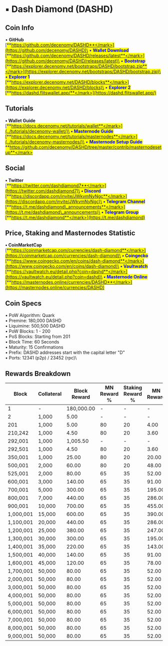 # ▪ Dash Diamond (DASHD)

## Coin Info

• **GitHub**\
[<mark style="color:blue;">**https://github.com/decenomy/DASHD**</mark>](https://github.com/decenomy/DASHD)\
• **Wallet Download**\
[<mark style="color:blue;">**https://github.com/decenomy/DASHD/releases/latest**</mark>](https://github.com/decenomy/DASHD/releases/latest)\
• **Bootstrap**\
[<mark style="color:blue;">**https://explorer.decenomy.net/bootstraps/DASHD/bootstrap.zip**</mark>](https://explorer.decenomy.net/bootstraps/DASHD/bootstrap.zip)\
• **Explorer 1** \
[<mark style="color:blue;">**https://explorer.decenomy.net/DASHD/blocks**</mark>](https://explorer.decenomy.net/DASHD/blocks)\
• **Explorer 2**\
[<mark style="color:blue;">**https://dashd.flitswallet.app/**</mark>](https://dashd.flitswallet.app/)

## Tutorials

**• Wallet Guide**\
[<mark style="color:blue;">**https://docs.decenomy.net/tutorials/wallet**</mark>](../tutorials/decenomy-wallet/)\
**• Masternode Guide**\
[<mark style="color:blue;">**https://docs.decenomy.net/tutorials/masternodes**</mark>](../tutorials/decenomy-masternodes/)\
• **Masternode Setup Guide**\
<mark style="color:blue;">**https://github.com/decenomy/DASHD/tree/master/contrib/masternodesetup**</mark>

## Social

**• Twitter**\
[<mark style="color:blue;">**https://twitter.com/dashdiamond7**</mark>](https://twitter.com/dashdiamond7)\
**• Discord**\
[<mark style="color:blue;">**https://discordapp.com/invite/JWkvmNyNgc**</mark>](https://discordapp.com/invite/JWkvmNyNgc)\
**• Telegram Channel**\
[<mark style="color:blue;">**https://t.me/dashdiamond\_announcements**</mark>](https://t.me/dashdiamond\_announcements)\
**• Telegram Group**\
[<mark style="color:blue;">**https://t.me/dashdiamond**</mark>](https://t.me/dashdiamond)

## Price, Staking and Masternodes Statistic

**• CoinMarketCap**\
[<mark style="color:blue;">**https://coinmarketcap.com/currencies/dash-diamond**</mark>](https://coinmarketcap.com/currencies/dash-diamond)\
**• Coingecko**\
[<mark style="color:blue;">**https://www.coingecko.com/en/coins/dash-diamond**</mark>](https://www.coingecko.com/en/coins/dash-diamond)\
**• Vaultwatch**\
[<mark style="color:blue;">**https://vaultwatch.eu/detail.php?coin=dashd**</mark>](https://vaultwatch.eu/detail.php?coin=dashd)\
**• Masternode Online**\
[<mark style="color:blue;">**https://masternodes.online/currencies/DASHD**</mark>](https://masternodes.online/currencies/DASHD)

## Coin Specs

• PoW Algorithm: Quark\
• Premine: 180,000 DASHD\
• Liquimine: 500,500 DASHD\
• PoW Blocks: 1 - 200\
• PoS Blocks: Starting from 201\
• Block Time: 60 Seconds\
• Maturity: 15 Confirmations\
• Prefix: DASHD addresses start with the capital letter "D"\
• Ports: 12341 (p2p) / 23452 (rpc)\


## Rewards Breakdown



| Block     | Collateral | Block Reward | MN Reward % | Staking Reward % | MN Reward | Staker Reward | roi 40%  | roi 50%  | roi 60%  | roi 70%  | coin supply |
| --------- | ---------- | ------------ | ----------- | ---------------- | --------- | ------------- | -------- | -------- | -------- | -------- | ----------- |
| 1         | -          | 180,000.00   | -           | -                | -         | -             | -        | -        | -        | -        | 180K        |
| 2         | 1,000      | 5.00         | -           | -                | -         | -             | -        | -        | -        | -        | 180K        |
| 201       | 1,000      | 5.00         | 80          | 20               | 4.00      | 1.00          | 2,903.87 | 2,323.09 | 1,935.91 | 1,659.35 | 181K        |
| 210,242   | 1,000      | 4.50         | 80          | 20               | 3.60      | 0.90          | 384.21   | 307.37   | 256.14   | 219.55   | 1M          |
| 292,001   | 1,000      | 1,005.50     | -           | -                | -         | 4.50          | -        | -        | -        | -        | 2M          |
| 292,501   | 1,000      | 4.50         | 80          | 20               | 3.60      | 0.90          | 225.06   | 180.05   | 150.04   | 128.60   | 2M          |
| 350,001   | 1,000      | 25.00        | 80          | 20               | 20.00     | 5.00          | 1,113.26 | 890.61   | 742.17   | 636.15   | 2M          |
| 500,001   | 2,000      | 60.00        | 80          | 20               | 48.00     | 12.00         | 1,032.16 | 825.73   | 688.11   | 589.81   | 6M          |
| 525,001   | 2,000      | 80.00        | 65          | 35               | 52.00     | 28.00         | 897.79   | 718.23   | 598.53   | 513.02   | 8M          |
| 600,001   | 3,000      | 140.00       | 65          | 35               | 91.00     | 49.00         | 878.53   | 702.82   | 585.68   | 502.01   | 14M         |
| 700,001   | 5,000      | 300.00       | 65          | 35               | 195.00    | 105.00        | 928.00   | 742.40   | 618.67   | 530.29   | 28M         |
| 800,001   | 7,000      | 440.00       | 65          | 35               | 286.00    | 154.00        | 652.31   | 521.85   | 434.87   | 372.75   | 58M         |
| 900,001   | 10,000     | 700.00       | 65          | 35               | 455.00    | 245.00        | 588.39   | 470.71   | 392.26   | 336.22   | 102M        |
| 1,000,001 | 15,000     | 600.00       | 65          | 35               | 390.00    | 210.00        | 298.62   | 238.89   | 199.08   | 170.64   | 172M        |
| 1,100,001 | 20,000     | 440.00       | 65          | 35               | 286.00    | 154.00        | 162.26   | 129.81   | 108.17   | 92.72    | 232M        |
| 1,200,001 | 25,000     | 380.00       | 65          | 35               | 247.00    | 133.00        | 117.76   | 94.21    | 78.51    | 67.29    | 276M        |
| 1,300,001 | 30,000     | 300.00       | 65          | 35               | 195.00    | 105.00        | 81.70    | 65.36    | 54.47    | 46.69    | 314M        |
| 1,400,001 | 35,000     | 220.00       | 65          | 35               | 143.00    | 77.00         | 54.68    | 43.75    | 36.46    | 31.25    | 344M        |
| 1,500,001 | 40,000     | 140.00       | 65          | 35               | 91.00     | 49.00         | 32.71    | 26.16    | 21.80    | 18.69    | 366M        |
| 1,600,001 | 45,000     | 120.00       | 65          | 35               | 78.00     | 42.00         | 27.00    | 21.60    | 18.00    | 15.43    | 380M        |
| 1,700,001 | 50,000     | 80.00        | 65          | 35               | 52.00     | 28.00         | 17.45    | 13.96    | 11.63    | 9.97     | 392M        |
| 2,000,001 | 50,000     | 80.00        | 65          | 35               | 52.00     | 28.00         | 16.44    | 13.15    | 10.96    | 9.39     | 416M        |
| 3,000,001 | 50,000     | 80.00        | 65          | 35               | 52.00     | 28.00         | 13.79    | 11.03    | 9.19     | 7.88     | 496M        |
| 4,000,001 | 50,000     | 80.00        | 65          | 35               | 52.00     | 28.00         | 11.87    | 9.50     | 7.91     | 6.78     | 576M        |
| 5,000,001 | 50,000     | 80.00        | 65          | 35               | 52.00     | 28.00         | 10.42    | 8.34     | 6.95     | 5.96     | 656M        |
| 6,000,001 | 50,000     | 80.00        | 65          | 35               | 52.00     | 28.00         | 9.29     | 7.43     | 6.19     | 5.31     | 736M        |
| 7,000,001 | 50,000     | 80.00        | 65          | 35               | 52.00     | 28.00         | 8.38     | 6.70     | 5.59     | 4.79     | 816M        |
| 8,000,001 | 50,000     | 80.00        | 65          | 35               | 52.00     | 28.00         | 7.63     | 6.10     | 5.09     | 4.36     | 896M        |
| 9,000,001 | 50,000     | 80.00        | 65          | 35               | 52.00     | 28.00         | 7.00     | 5.60     | 4.67     | 4.00     | 976M        |
